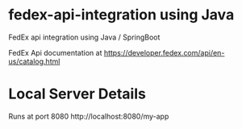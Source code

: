 # fedex-api-integration using Java
FedEx api integration using Java / SpringBoot

FedEx Api documentation at
https://developer.fedex.com/api/en-us/catalog.html

# Local Server Details
Runs at port 8080
http://localhost:8080/my-app
